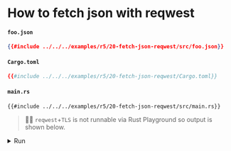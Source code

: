 # How to fetch json with reqwest

#### `foo.json`

```json
{{#include ../../../examples/r5/20-fetch-json-reqwest/src/foo.json}}
```

#### `Cargo.toml`

```toml
{{#include ../../../examples/r5/20-fetch-json-reqwest/Cargo.toml}}
```

#### `main.rs`

```rust,edition2021
{{#include ../../../examples/r5/20-fetch-json-reqwest/src/main.rs}}
```

> 🤷‍♂️ `reqwest`+`TLS` is not runnable via Rust Playground so output is shown below.

<details>
<summary>Run</summary>

```
Ok(
    [
        AnimalData {
            id: "foo",
            weight: 123.45,
            created_at: "2022-09-01",
        },
        AnimalData {
            id: "bar",
            weight: 42.2424,
            created_at: "2022-08-01",
        },
    ],
)
```

</details>
